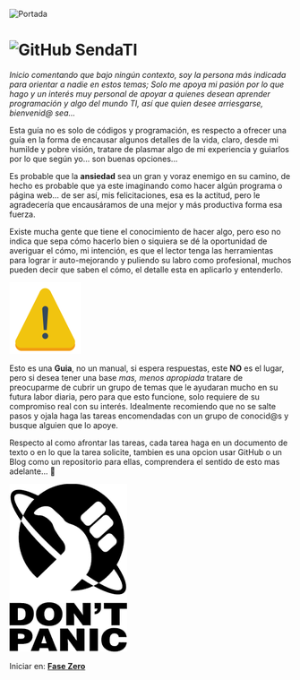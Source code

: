 ![Portada](/image/Console.ico)

# ![GitHub](https://github.com/favicon.ico) SendaTI

_Inicio comentando que bajo ningún contexto, soy la persona más indicada para orientar a nadie en estos temas; Solo me apoya mi pasión por lo que hago y un interés muy personal de apoyar a quienes desean aprender programación y algo del mundo TI, así que quien desee arriesgarse, bienvenid@ sea..._

Esta guía no es solo de códigos y programación, es respecto a ofrecer una guía en la forma de encausar algunos detalles de la vida, claro, desde mi humilde y pobre visión, tratare de plasmar algo de mi experiencia y guiarlos por lo que según yo... son buenas opciones...

Es probable que la **ansiedad** sea un gran y voraz enemigo en su camino, de hecho es probable que ya este imaginando como hacer algún programa o página web… de ser así, mis felicitaciones, esa es la actitud, pero le agradecería que encausáramos de una mejor y más productiva forma esa fuerza.

Existe mucha gente que tiene el conocimiento de hacer algo, pero eso no indica que sepa cómo hacerlo bien o siquiera se dé la oportunidad de averiguar el cómo, mi intención, es que el lector tenga las herramientas para lograr ir auto-mejorando y puliendo su labro como profesional, muchos pueden decir que saben el cómo, el detalle esta en aplicarlo y entenderlo.

![Advertencia](/image/warning.png)

Esto es una **Guia**, no un manual, si espera respuestas, este **NO** es el lugar, pero si desea tener una base *mas, menos apropiada* tratare de preocuparme de cubrir un grupo de temas que le ayudaran mucho en su futura labor diaria, pero para que esto funcione, solo requiere de su compromiso real con su interés. Idealmente recomiendo que no se salte pasos y ojala haga las tareas encomendadas con un grupo de conocid@s y busque alguien que lo apoye.

Respecto al como afrontar las tareas, cada tarea haga en un documento de texto o en lo que la tarea solicite, tambien es una opcion usar GitHub o un Blog como un repositorio para ellas, comprendera el sentido de esto mas adelante... :grimacing:

![Advertencia](/image/DontPanic.png)

Iniciar en: **[Fase Zero](https://github.com/silverfox78/SendaTI/blob/master/Fase%20-%200/readme.md)**